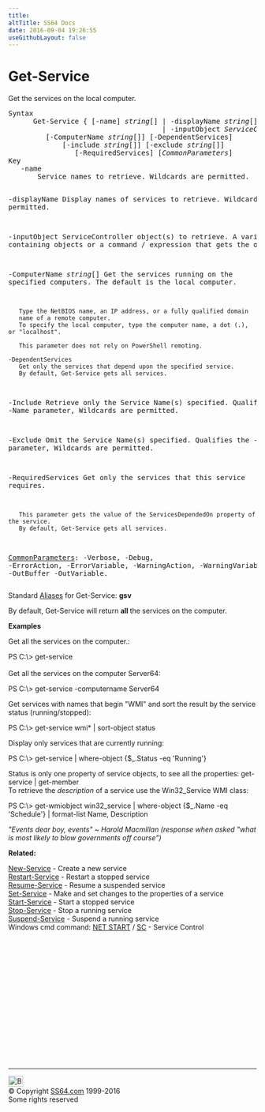 ```yaml
---
title:
altTitle: SS64 Docs
date: 2016-09-04 19:26:55
useGithubLayout: false
---
```

<!-- #BeginLibraryItem "/Library/head_ps.lbi" --><!-- #EndLibraryItem --><h1>Get-Service</h1> 
<p>Get the services on the local computer.</p>
<pre>Syntax
      Get-Service { [-name] <i>string</i>[] | -displayName <i>string</i>[]
                                     | -inputObject <i>ServiceController</i>[] }
         [-ComputerName <i>string</i>[]] [-DependentServices] 
             [-include <i>string</i>[]] [-exclude <i>string</i>[]]
                [-RequiredServices] [<i>CommonParameters</i>]
Key
   -name
       Service names to retrieve. Wildcards are permitted. 
   
   -displayName
       Display names of services to retrieve. Wildcards permitted.

   -inputObject
       ServiceController object(s) to retrieve.
       A variable containing objects or a command / expression that
       gets the objects.

   -ComputerName <i>string</i>[]
       Get the services running on the specified computers.
       The default is the local computer.

       Type the NetBIOS name, an IP address, or a fully qualified domain
       name of a remote computer.
       To specify the local computer, type the computer name, a dot (.), or "localhost".

       This parameter does not rely on PowerShell remoting.

    -DependentServices
       Get only the services that depend upon the specified service. 
       By default, Get-Service gets all services.

   -Include
       Retrieve only the Service Name(s) specified.
       Qualifies the -Name parameter, Wildcards are permitted.

   -Exclude
       Omit the Service Name(s) specified.
       Qualifies the -Name parameter, Wildcards are permitted.

   -RequiredServices
       Get only the services that this service requires. 

       This parameter gets the value of the ServicesDependedOn property of the service.
       By default, Get-Service gets all services.

   <a href="common.html">CommonParameters</a>:
       -Verbose, -Debug, -ErrorAction, -ErrorVariable, -WarningAction, -WarningVariable,
       -OutBuffer -OutVariable.</pre>
<p>
  Standard <a href="get-alias.html">Aliases</a> for Get-Service:<span class="code"> <b>gsv</b></span></p>
<p>By default, Get-Service will return <b>all </b>the services on the computer.</p>
<p><b>Examples</b></p>
<p>Get all the services on the computer.:</p>
<p><span class="code">PS C:\&gt; get-service</span><br>
  <br>
  Get all the services on the computer <span class="code">Server64</span>:</p>
<p><span class="code">PS C:\&gt; get-service -computername Server64</span></p>
<p>Get  services with names that begin "WMI" and sort the result by the service status (running/stopped):</p>
<p class="code">PS C:\&gt; get-service wmi* | sort-object status</p>
<p>Display only  services that are currently running:</p>
<p class="code">PS C:\&gt; get-service | where-object {$_.Status -eq 'Running'}</p>
<p>Status is only one property of service objects, to see all  the properties: <span class="code">get-service | get-member<br>
</span>To retrieve the <i>description</i> of a service use the Win32_Service WMI class:</p>
<p class="code">PS C:\&gt; get-wmiobject win32_service | where-object {$_.Name -eq 'Schedule'} | format-list Name, Description</p>
<p class="quote"><i>"Events dear boy, events" ~ Harold Macmillan (response when asked "what is most likely to blow governments off course")</i></p>
<p><b>Related:</b></p>
<p> 
  <a href="new-service.html">New-Service</a> - Create a new service <a href="restart-service.html"><br>
Restart-Service</a> - Restart a stopped service <a href="resume-service.html"><br>
Resume-Service</a> - Resume a suspended service <a href="set-service.html"><br>
Set-Service</a> - Make and set changes to the properties of a service <a href="start-service.html"><br>
Start-Service</a> - Start a stopped service <a href="stop-service.html"><br>
Stop-Service</a> - Stop a running service <a href="suspend-service.html"><br>
Suspend-Service</a> - Suspend a running service<br>
  Windows cmd command: <a href="../nt/net.html">NET START</a> / <a href="../nt/sc.html">SC</a> - Service Control</p><!-- #BeginLibraryItem "/Library/foot_ps.lbi" --><p>
<!-- PowerShell300 -->
<ins class="adsbygoogle" style="display:inline-block;width:300px;height:250px" data-ad-client="ca-pub-6140977852749469" data-ad-slot="6253539900"></ins>
<script>
(adsbygoogle = window.adsbygoogle || []).push({});
</script></p>
<hr>
<div id="bl" class="footer"><a href="get-service.html#"><img src="../images/top.png" width="30" height="22" alt="Back to the Top"></a></div>
<div id="br" class="footer, tagline">© Copyright <a href="../index.html">SS64.com</a> 1999-2016<br>
Some rights reserved</div><!-- #EndLibraryItem -->

